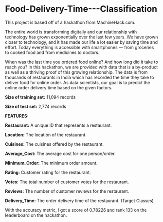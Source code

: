 # Food-Delivery-Time---Classification

This project is based off of a hackathon from MachineHack.com.

The entire world is transforming digitally and our relationship with technology has grown exponentially over the last few years. We have grown closer to technology, and it has made our life a lot easier by saving time and effort. Today everything is accessible with smartphones — from groceries to cooked food and from medicines to doctors.

When was the last time you ordered food online? And how long did it take to reach you? In this hackathon, we are provided with data that is a by-product as well as a thriving proof of this growing relationship. The data is from thousands of restaurants in India which has recorded the time they take to deliver food for online order. As data scientists, our goal is to predict the online order delivery time based on the given factors.

**Size of training set:** 11,094 records

**Size of test set:** 2,774 records

**FEATURES:**

**Restaurant:** A unique ID that represents a restaurant.

**Location:** The location of the restaurant.

**Cuisines:** The cuisines offered by the restaurant.

**Average_Cost:** The average cost for one person/order.

**Minimum_Order:** The minimum order amount.

**Rating:** Customer rating for the restaurant.

**Votes:** The total number of customer votes for the restaurant.

**Reviews:** The number of customer reviews for the restaurant.

**Delivery_Time:** The order delivery time of the restaurant. (Target Classes)

With the accuracy metric, I got a score of 0.78226 and rank 133 on the leaderboard on the hackathon.
